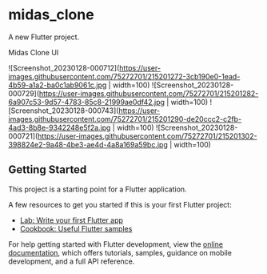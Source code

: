# midas_clone

A new Flutter project.

Midas Clone UI

![Screenshot_20230128-000712](https://user-images.githubusercontent.com/75272701/215201272-3cb190e0-1ead-4b59-a1a2-ba0c1ab9061c.jpg | width=100) 
![Screenshot_20230128-000729](https://user-images.githubusercontent.com/75272701/215201282-6a907c53-9d57-4783-85c8-21999ae0df42.jpg | width=100)
![Screenshot_20230128-000743](https://user-images.githubusercontent.com/75272701/215201290-de20ccc2-c2fb-4ad3-8b8e-9342248e5f2a.jpg | width=100) 
![Screenshot_20230128-000721](https://user-images.githubusercontent.com/75272701/215201302-398824e2-9a48-4be3-ae4d-4a8a169a59bc.jpg | width=100)

## Getting Started

This project is a starting point for a Flutter application.

A few resources to get you started if this is your first Flutter project:

- [Lab: Write your first Flutter app](https://docs.flutter.dev/get-started/codelab)
- [Cookbook: Useful Flutter samples](https://docs.flutter.dev/cookbook)

For help getting started with Flutter development, view the
[online documentation](https://docs.flutter.dev/), which offers tutorials,
samples, guidance on mobile development, and a full API reference.
